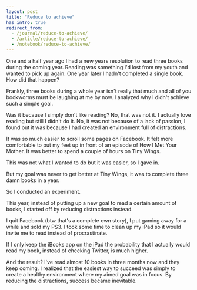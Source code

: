 ```yaml
---
layout: post
title: "Reduce to achieve"
has_intro: true
redirect_from:
  - /journal/reduce-to-achieve/
  - /article/reduce-to-achieve/
  - /notebook/reduce-to-achieve/
---
```


One and a half year ago I had a new years resolution to read three books during the coming year. Reading was something I'd lost from my youth and wanted to pick up again. One year later I hadn't completed a single book. How did that happen?

Frankly, three books during a whole year isn't really that much and all of you bookworms must be laughing at me by now. I analyzed why I didn't achieve such a simple goal.

Was it because I simply don't like reading? No, that was not it. I actually love reading but still I didn't do it. No, it was not because of a lack of passion, I found out it was because I had created an environment full of distractions.

It was so much easier to scroll some pages on Facebook. It felt more comfortable to put my feet up in front of an episode of How I Met Your Mother. It was better to spend a couple of hours on Tiny Wings.

This was not what I wanted to do but it was easier, so I gave in.

But my goal was never to get better at Tiny Wings, it was to complete three damn books in a year.

So I conducted an experiment.

This year, instead of putting up a new goal to read a certain amount of books, I started off by reducing distractions instead.

I quit Facebook (btw that's a complete own story), I put gaming away for a while and sold my PS3. I took some time to clean up my iPad so it would invite me to read instead of procrastinate.

If I only keep the iBooks app on the iPad the probability that I actually would read my book, instead of checking Twitter, is much higher.

And the result? I've read almost 10 books in three months now and they keep coming. I realized that the easiest way to succeed was simply to create a healthy environment where my aimed goal was in focus. By reducing the distractions, success became inevitable.
